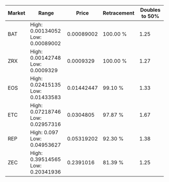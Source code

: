 | Market | Range | Price| Retracement | Doubles to 50% |
| --- | --- | --- | --- | --- |
| BAT | High: 0.00134052<br />Low: 0.00089002 | 0.00089002 | 100.00 % | 1.25 |
| ZRX | High: 0.00142748<br />Low: 0.0009329 | 0.0009329 | 100.00 % | 1.27 |
| EOS | High: 0.02415135<br />Low: 0.01433583 | 0.01442447 | 99.10 % | 1.33 |
| ETC | High: 0.07218746<br />Low: 0.02957316 | 0.0304805 | 97.87 % | 1.67 |
| REP | High: 0.097<br />Low: 0.04953627 | 0.05319202 | 92.30 % | 1.38 |
| ZEC | High: 0.39514565<br />Low: 0.20341936 | 0.2391016 | 81.39 % | 1.25 |
